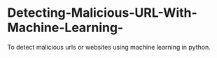 # Detecting-Malicious-URL-With-Machine-Learning-

To detect malicious urls or websites using machine learning in python.
